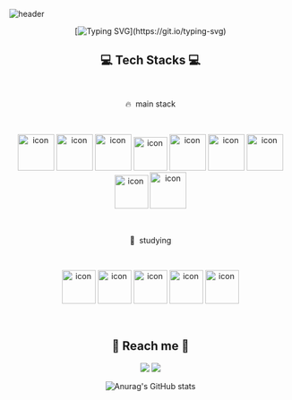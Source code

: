
![header](https://capsule-render.vercel.app/api?type=waving&color=4565b2&height=250&section=header&text=Just+kod+it!!!&fontSize=90&animation=twinkling&fontColor=FFFFFF)

<div align="center">

[![Typing SVG](https://readme-typing-svg.herokuapp.com?font=Square+Peg&size=33&duration=5000&color=0180d4&center=true&vCenter=true&width=550&height=80&lines=Hi+there!%F0%9F%91%8B%2C+Welcom+to+my+GitHub!!+;)](https://git.io/typing-svg)
<div align=center>

## 💻 Tech Stacks 💻
  <br>
<p align="center">
🔥 &nbspmain stack
  </p>
  <br>
<p align="center">
<img src="https://techstack-generator.vercel.app/js-icon.svg" alt="icon" width="65" height="65" />
<img src="https://techstack-generator.vercel.app/ts-icon.svg" alt="icon" width="65" height="65" />
<img src="https://techstack-generator.vercel.app/graphql-icon.svg" alt="icon" width="65" height="65" />
<img alt= "icon" wide="60" height="60" src ="https://www.vectorlogo.zone/logos/nestjs/nestjs-icon.svg">
<img src="https://techstack-generator.vercel.app/restapi-icon.svg" alt="icon" width="65" height="65" />
<img src="https://techstack-generator.vercel.app/docker-icon.svg" alt="icon" width="65" height="65" />
<img src="https://techstack-generator.vercel.app/mysql-icon.svg" alt="icon" width="65" height="65" />
<img alt= "icon" wide="60" height="60" src ="https://cdn4.iconfinder.com/data/icons/redis-2/1451/Untitled-2-512.png">
<img src="https://techstack-generator.vercel.app/github-icon.svg" alt="icon" width="65" height="65" />
</p>
  <br>
<p align="center">
📝 &nbspstudying
  </p>
  <br>
<p align="center">
<img alt= "icon" wide="60" height="60" src ="https://www.vectorlogo.zone/logos/nodejs/nodejs-icon.svg">
<img alt= "icon" wide="60" height="60" src ="https://www.vectorlogo.zone/logos/expressjs/expressjs-ar21.svg">
<img alt= "icon" wide="60" height="60" src ="https://www.vectorlogo.zone/logos/elastic/elastic-icon.svg">
<img alt= "icon" wide="60" height="60" src ="https://www.vectorlogo.zone/logos/elasticco_logstash/elasticco_logstash-icon.svg">
<img alt= "icon" wide="60" height="60" src ="https://techstack-generator.vercel.app/kubernetes-icon.svg">
</p>  
  <br>
  
## 💌 Reach me 💌
<p>
  <a href="https://justkod.tistory.com/" target="_blank"><img src="https://img.shields.io/badge/BLOG-282828?style=plastic&logo=Tistory&logoColor=white"/></a>
  <a href="mailto:luckoding@gmail.com" target="_blank"><img src="https://img.shields.io/badge/luckoding@gmail.com-EA4335?style=plastic&logo=Gmail&logoColor=white"/></a>
</p>
  
![Anurag's GitHub stats](https://github-readme-stats.vercel.app/api?username=justkod&show_icons=true&theme=radical)

